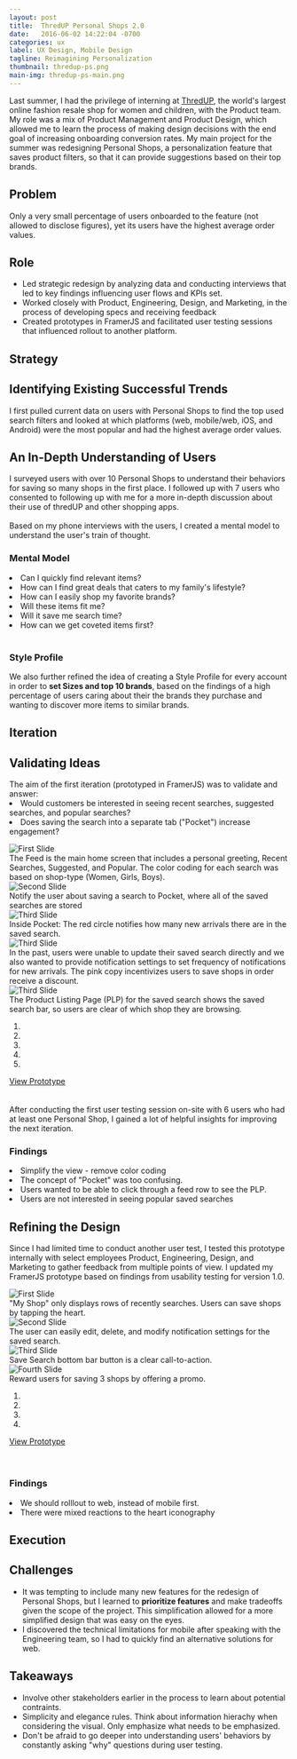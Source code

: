```yaml
---
layout: post
title:  ThredUP Personal Shops 2.0
date:   2016-06-02 14:22:04 -0700
categories: ux
label: UX Design, Mobile Design
tagline: Reimagining Personalization
thumbnail: thredup-ps.png
main-img: thredup-ps-main.png
---
```

<section>
    <p class="intro">Last summer, I had the privilege of interning at <a href="http://thredup.com" target="_blank">ThredUP</a>, the world's largest online fashion resale shop for women and children, with the Product team. My role was a mix of Product Management and Product Design, which allowed me to learn  the process of making design decisions with the end goal of increasing onboarding conversion rates. My main project for the summer was redesigning Personal Shops, a personalization feature that saves product filters, so that it can provide suggestions based on their top brands.</p>
</section>

<div class="row">
  <div class="col-md-6 project-problem">
  		<h2 class="block-title">Problem</h2>
  		  Only a very small percentage of users onboarded to the feature (not allowed to disclose figures), yet its users have the highest average order values.
  </div>
  <div class="col-md-6 project-role">
  	<h2 class="block-title">Role</h2>
      <ul>
      <li>Led strategic redesign by analyzing data and conducting interviews that led to key findings influencing user flows and KPIs set.</li>
        <li>Worked closely with Product, Engineering, Design, and Marketing, in the process of developing specs and receiving feedback</li>
        <li>Created prototypes in FramerJS and facilitated user testing sessions that influenced rollout to another platform.</li>
      </ul>
  	</div>

</div>

<section>
<h1 class="group-title">Strategy</h1>
<h1 class="section-title">Identifying Existing Successful Trends</h1>
I first pulled current data on users with Personal Shops to find the top used search filters and looked at which platforms (web, mobile/web, iOS, and Android) were the most popular and had the highest average order values.
</section>

<section>
<h1 class="section-title">An In-Depth Understanding of Users</h1>
I surveyed users with over 10 Personal Shops to understand their behaviors for saving so many shops in the first place. I followed up with 7 users who consented to following up with me for a more in-depth discussion about their use of thredUP and other shopping apps.
<br>
<br>
Based on my phone interviews with the users, I created a mental model to understand the user's train of thought.
  <h3 class="subtitle">Mental Model</h3>
    <li>Can I quickly find relevant items?</li>
    <li>How can I find great deals that caters to my family's lifestyle?</li>
    <li>How can I easily shop my favorite brands?</li>
    <li>Will these items fit me?</li>
    <li>Will it save me search time?</li>
    <li>How can we get coveted items first?</li>
<br>
<p>
<h3 class="subtitle">Style Profile</h3>
We also further refined the idea of creating a Style Profile for every account in order to <strong>set Sizes and top 10 brands</strong>, based on the findings of a high percentage of users caring about their the brands they purchase and wanting to discover more items to similar brands.
</section>

<section>
<h1 class="group-title">Iteration</h1>
  <h1 class="section-title">Validating Ideas</h1>
The aim of the first iteration (prototyped in FramerJS) was to validate and answer:
<li>Would customers be interested in seeing recent searches, suggested searches, and popular searches?</li>
<li>Does saving the search into a separate tab ("Pocket") increase engagement?</li>
<p>
<div id="myCarousel" class="carousel slide" data-ride="carousel">
  <!-- Carousel indicators -->
  <!-- Wrapper for carousel items -->
  <div class="carousel-inner">
      <div class="item active">
          <img src="/img/portfolio/thredup-ps/v1-home.png" alt="First Slide">
          <div class="carousel-caption active">
          The Feed is the main home screen that includes a personal greeting, Recent Searches, Suggested, and Popular. The color coding for each search was based on shop-type (Women, Girls, Boys).
          </div>
      </div>
      <div class="item">
          <img src="/img/portfolio/thredup-ps/v1-popup.png" alt="Second Slide">
          <div class="carousel-caption active">
          Notify the user about saving a search to Pocket, where all of the saved searches are stored
          </div>
      </div>
      <div class="item">
          <img src="/img/portfolio/thredup-ps/v1-pocket.png" alt="Third Slide">
          <div class="carousel-caption active">
          Inside Pocket: The red circle notifies how many new arrivals there are in the saved search.
          </div>
      </div>
      <div class="item">
          <img src="/img/portfolio/thredup-ps/v1-pocketedit.png" alt="Third Slide">
          <div class="carousel-caption active">
          In the past, users were unable to update their saved search directly and we also wanted to provide notification settings to set frequency of notifications for new arrivals. The pink copy incentivizes users to save shops in order receive a discount.
          </div>
      </div>
      <div class="item">
          <img src="/img/portfolio/thredup-ps/v1-PLP.png" alt="Third Slide">
          <div class="carousel-caption active">
          The Product Listing Page (PLP) for the saved search shows the saved search bar, so users are clear of which shop they are browsing.
          </div>
      </div>
  </div>
  <ol class="carousel-indicators">
      <li data-target="#myCarousel" data-slide-to="0" class="active"></li>
      <li data-target="#myCarousel" data-slide-to="1"></li>
      <li data-target="#myCarousel" data-slide-to="2"></li>
      <li data-target="#myCarousel" data-slide-to="3"></li>
      <li data-target="#myCarousel" data-slide-to="4"></li>
  </ol>   
  <!-- Carousel controls -->
  <a class="carousel-control left" href="#myCarousel" data-slide="prev">
      <span class="glyphicon glyphicon-chevron-left"></span>
  </a>
  <a class="carousel-control right" href="#myCarousel" data-slide="next">
      <span class="glyphicon glyphicon-chevron-right"></span>
  </a>
</div>
<p>
<div class="cta">
  <a href="http://share.framerjs.com/y2r6k8czd5k7/" target="_blank">View Prototype</a>
</div>
<br>
<br>
After conducting the first user testing session on-site with 6 users who had at least one Personal Shop, I gained a lot of helpful insights for improving the next iteration.
<h3 class="subtitle">Findings</h3>
  <li>Simplify the view - remove color coding</li>
  <li>The concept of "Pocket" was too confusing.</li>
  <li>Users wanted to be able to click through a feed row to see the PLP.</li>
  <li>Users are not interested in seeing popular saved searches</li>
  <p>
  <p>

</section>

<section>
  <h1 class="section-title">Refining the Design</h1>
  Since I had limited time to conduct another user test, I tested this prototype internally with select employees Product, Engineering, Design, and Marketing to gather feedback from multiple points of view. I updated my FramerJS prototype based on findings from usability testing for version 1.0.
  <p>
    <div id="v2Carousel" class="carousel slide" data-ride="carousel">
    <!-- Carousel indicators -->
    <!-- Wrapper for carousel items -->
    <div class="carousel-inner">
        <div class="item active">
            <img src="/img/portfolio/thredup-ps/v2-home.png" class="img-responsive" alt="First Slide">
            <div class="carousel-caption active">
            "My Shop" only displays rows of recently searches. Users can save shops by tapping the heart.
            </div>
        </div>
        <div class="item">
            <img src="/img/portfolio/thredup-ps/v2-edit.png" alt="Second Slide">
            <div class="carousel-caption active">
            The user can easily edit, delete, and modify notification settings for the saved search.
            </div>
        </div>
        <div class="item">
            <img src="/img/portfolio/thredup-ps/v2-PLPsave.png" alt="Third Slide">
            <div class="carousel-caption active">
           Save Search bottom bar button is a clear call-to-action.
            </div>
        </div>
        <div class="item">
            <img src="/img/portfolio/thredup-ps/v2-promo.png" alt="Fourth Slide">
            <div class="carousel-caption active">
            Reward users for saving 3 shops by offering a promo.
            </div>
        </div>
    </div>
    <ol class="carousel-indicators">
        <li data-target="#v2Carousel" data-slide-to="0" class="active"></li>
        <li data-target="#v2Carousel" data-slide-to="1"></li>
        <li data-target="#v2Carousel" data-slide-to="2"></li>
        <li data-target="#v2Carousel" data-slide-to="3"></li>
    </ol>   
    <!-- Carousel controls -->
    <a class="carousel-control left" href="#v2Carousel" data-slide="prev">
        <span class="glyphicon glyphicon-chevron-left"></span>
    </a>
    <a class="carousel-control right" href="#v2Carousel" data-slide="next">
        <span class="glyphicon glyphicon-chevron-right"></span>
    </a>
</div>
<p>
  <div class="cta">
    <a href="http://share.framerjs.com/daab0qd1fmzh/" target="_blank">View Prototype</a>
  </div>
  <br>
  <br>
  <h3 class="subtitle">Findings</h3>
    <li>We should rolllout to web, instead of mobile first.</li>
    <li>There were mixed reactions to the heart iconography</li>
</section>

<section>
<h1 class="group-title">Execution</h1>
<h1 class="section-title">Challenges</h1>
<ul>
  <li>It was tempting to include many new features for the redesign of Personal Shops, but I learned to <strong>prioritize features</strong> and make tradeoffs given the scope of the project. This simplification allowed for a more simplified design that was easy on the eyes.</li>
  <li>I discovered the technical limitations for mobile after speaking with the Engineering team, so I had to quickly find an alternative solutions for web.</li>
</ul>
</section>

<section>
<h1 class="section-title">Takeaways</h1>
<ul>
	<li>Involve other stakeholders earlier in the process to learn about potential contraints.</li>
	<li>Simplicity and elegance rules. Think about information hierachy when considering the visual. Only emphasize what needs to be emphasized. </li>
	<li>Don't be afraid to go deeper into understanding users' behaviors by constantly asking "why" questions during user testing.</li>
</ul>
</section>




<!-- {% highlight ruby %}
def print_hi(name)
  puts "Hi, #{name}"
end
print_hi('Tom')
#=> prints 'Hi, Tom' to STDOUT.
{% endhighlight %}

Check out the [Jekyll docs][jekyll-docs] for more info on how to get the most out of Jekyll. File all bugs/feature requests at [Jekyll’s GitHub repo][jekyll-gh]. If you have questions, you can ask them on [Jekyll Talk][jekyll-talk].

[jekyll-docs]: http://jekyllrb.com/docs/home
[jekyll-gh]:   https://github.com/jekyll/jekyll
[jekyll-talk]: https://talk.jekyllrb.com/ -->

